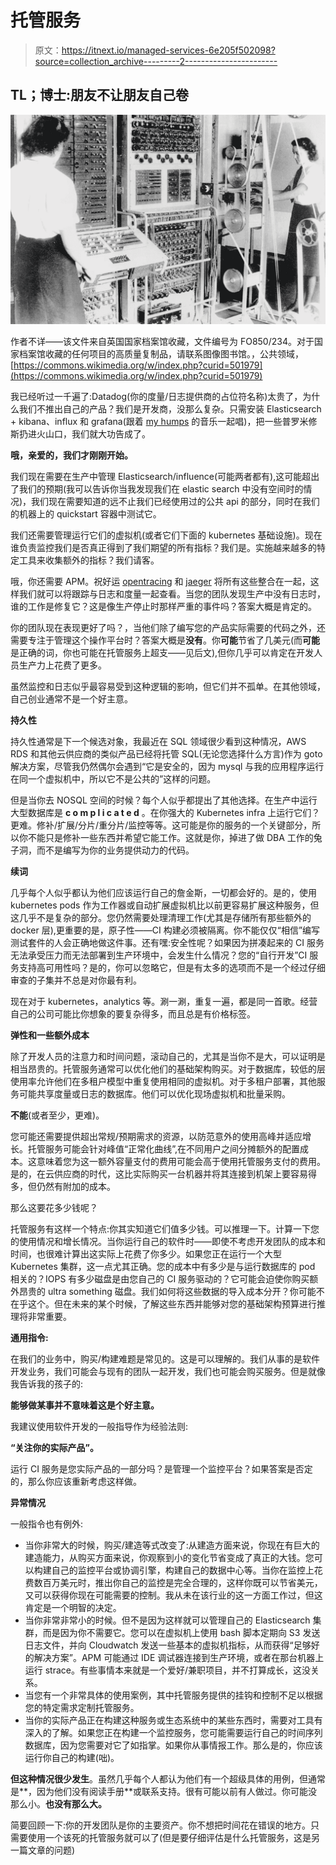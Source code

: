 # 托管服务

> 原文：<https://itnext.io/managed-services-6e205f502098?source=collection_archive---------2----------------------->

## TL；博士:朋友不让朋友自己卷

![](img/27515c49fd77172a1031e9db4efda27c.png)

作者不详——该文件来自英国国家档案馆收藏，文件编号为 FO850/234。对于国家档案馆收藏的任何项目的高质量复制品，请联系图像图书馆。，公共领域，[https://commons.wikimedia.org/w/index.php?curid=501979](https://commons.wikimedia.org/w/index.php?curid=501979)

我已经听过一千遍了:Datadog(你的度量/日志提供商的占位符名称)太贵了，为什么我们不推出自己的产品？我们是开发商，没那么复杂。只需安装 Elasticsearch + kibana、influx 和 grafana(跟着 [my humps](https://www.youtube.com/watch?v=iEe_eraFWWs) 的音乐一起唱)，把一些普罗米修斯扔进火山口，我们就大功告成了。

**哦，亲爱的，我们才刚刚开始。**

我们现在需要在生产中管理 Elasticsearch/influence(可能两者都有),这可能超出了我们的预期(我可以告诉你当我发现我们在 elastic search 中没有空间时的情况)，我们现在需要知道的远不止我们已经使用过的公共 api 的部分，同时在我们的机器上的 quickstart 容器中测试它。

我们还需要管理运行它们的虚拟机(或者它们下面的 kubernetes 基础设施)。现在谁负责监控我们是否真正得到了我们期望的所有指标？我们是。实施越来越多的特定工具来收集额外的指标？我们请客。

哦，你还需要 APM。祝好运 [opentracing](https://opentracing.io/) 和 [jaeger](https://www.jaegertracing.io/) 将所有这些整合在一起，这样我们就可以将跟踪与日志和度量一起查看。当您的团队发现生产中没有日志时，谁的工作是修复它？这是像生产停止时那样严重的事件吗？答案大概是肯定的。

你的团队现在表现更好了吗？，当他们除了编写您的产品实际需要的代码之外，还需要专注于管理这个操作平台时？答案大概是**没有**。你**可能**节省了几美元(而**可能**是正确的词，你也可能在托管服务上超支——见后文),但你几乎可以肯定在开发人员生产力上花费了更多。

虽然监控和日志似乎最容易受到这种逻辑的影响，但它们并不孤单。在其他领域，自己创业通常不是一个好主意。

**持久性**

持久性通常是下一个候选对象，我最近在 SQL 领域很少看到这种情况，AWS RDS 和其他云供应商的类似产品已经将托管 SQL(无论您选择什么方言)作为 goto 解决方案，尽管我仍然偶尔会遇到“它是安全的，因为 mysql 与我的应用程序运行在同一个虚拟机中，所以它不是公共的”这样的问题。

但是当你去 NOSQL 空间的时候？每个人似乎都提出了其他选择。在生产中运行大型数据库是 **c o m p l i c a t e d** 。在你强大的 Kubernetes infra 上运行它们？更难。修补/扩展/分片/重分片/监控等等。这可能是你的服务的一个关键部分，所以你不能只是修补一些东西并希望它能工作。这就是你，掉进了做 DBA 工作的兔子洞，而不是编写为你的业务提供动力的代码。

**续词**

几乎每个人似乎都认为他们应该运行自己的詹金斯，一切都会好的。是的，使用 kubernetes pods 作为工作器或自动扩展虚拟机比以前更容易扩展这种服务，但这几乎不是复杂的部分。您仍然需要处理清理工作(尤其是存储所有那些额外的 docker 层),更重要的是，原子性——CI 构建必须被隔离。你不能仅仅“相信”编写测试套件的人会正确地做这件事。还有嘿:安全性呢？如果因为拼凑起来的 CI 服务无法承受压力而无法部署到生产环境中，会发生什么情况？您的“自行开发”CI 服务支持高可用性吗？是的，你可以忽略它，但是有太多的选项而不是一个经过仔细审查的子集并不总是对你最有利。

现在对于 kubernetes，analytics 等。涮一涮，重复一遍，都是同一首歌。经营自己的公司可能比你想象的要复杂得多，而且总是有价格标签。

**弹性和一些额外成本**

除了开发人员的注意力和时间问题，滚动自己的，尤其是当你不是大，可以证明是相当昂贵的。托管服务通常可以优化他们的基础架构购买。对于数据库，较低的层使用率允许他们在多租户模型中重复使用相同的虚拟机。对于多租户部署，其他服务可能共享度量或日志的数据库。他们可以优化现场虚拟机和批量采购。

**不能**(或者至少，更难)。

您可能还需要提供超出常规/预期需求的资源，以防范意外的使用高峰并适应增长。托管服务可能会针对峰值“正常化曲线”,在不同用户之间分摊额外的配置成本。这意味着您为这一额外容量支付的费用可能会高于使用托管服务支付的费用。是的，在云供应商的时代，这比实际购买一台机器并将其连接到机架上要容易得多，但仍然有附加的成本。

那么这要花多少钱呢？

托管服务有这样一个特点:你其实知道它们值多少钱。可以推理一下。计算一下您的使用情况和增长情况。当你运行自己的软件时——即使不考虑开发团队的成本和时间，也很难计算出这实际上花费了你多少。如果您正在运行一个大型 Kubernetes 集群，这一点尤其正确。您的成本中有多少是与运行数据库的 pod 相关的？IOPS 有多少磁盘是由您自己的 CI 服务驱动的？它可能会迫使你购买额外昂贵的 ultra something 磁盘。我们如何将这些数据的导入成本分开？你可能不在乎这个。但在未来的某个时候，了解这些东西并能够对您的基础架构预算进行推理将非常重要。

**通用指令:**

在我们的业务中，购买/构建难题是常见的。这是可以理解的。我们从事的是软件开发业务，我们可能会与现有的团队一起开发，我们也可能会购买服务。但是就像我告诉我的孩子的:

**能够做某事并不意味着这是个好主意。**

我建议使用软件开发的一般指导作为经验法则:

**“关注你的实际产品”。**

运行 CI 服务是您实际产品的一部分吗？是管理一个监控平台？如果答案是否定的，那么你应该重新考虑这样做。

**异常情况**

一般指令也有例外:

*   当你非常大的时候，购买/建造等式改变了:从建造方面来说，你现在有巨大的建造能力，从购买方面来说，你观察到小的变化节省变成了真正的大钱。您可以构建自己的监控平台或协调引擎，构建自己的数据中心等。当你在监控上花费数百万美元时，推出你自己的监控是完全合理的，这样你既可以节省美元，又可以获得你现在可能需要的控制。我从未在该行业的这一方面工作过，但这肯定是一个明智的决定。
*   当你非常非常小的时候。但不是因为这样就可以管理自己的 Elasticsearch 集群，而是因为你不需要它。您可以在虚拟机上使用 bash 脚本定期向 S3 发送日志文件，并向 Cloudwatch 发送一些基本的虚拟机指标，从而获得“足够好的解决方案”。APM 可能通过 IDE 调试器连接到生产环境，或者在那台机器上运行 strace。有些事情本来就是一个爱好/兼职项目，并不打算成长，这没关系。
*   当您有一个非常具体的使用案例，其中托管服务提供的挂钩和控制不足以根据您的特定需求定制托管服务。
*   当你的实际产品正在构建这种服务或生态系统中的某些东西时，需要对工具有深入的了解。如果您正在构建一个监控服务，您可能需要运行自己的时间序列数据库，因为您需要对它了如指掌。如果你从事情报工作。那么是的，你应该运行你自己的构建(咄)。

**但这种情况很少发生**。虽然几乎每个人都认为他们有一个超级具体的用例，但通常是**，因为他们没有阅读手册**或联系支持。很有可能以前有人做过。你可能没那么小。**也没有那么大。**

简要回顾一下:你的开发团队是你的主要资产。你不想把时间花在错误的地方。只需要使用一个该死的托管服务就可以了(但是要仔细评估是什么托管服务，这是另一篇文章的问题)